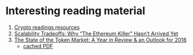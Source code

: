Interesting reading material
============================

1. [Crypto readings resources](https://a16z.com/2018/02/10/crypto-readings-resources/)
2. [Scalability Tradeoffs: Why “The Ethereum Killer” Hasn’t Arrived Yet](https://medium.com/loom-network/scalability-tradeoffs-why-the-ethereum-killer-hasnt-arrived-yet-8f60a88e46c0)
3. [The State of the Token Market: A Year in Review & an Outlook for 2018](https://static1.squarespace.com/static/5a19eca6c027d8615635f801/t/5a73697bc8302551711523ca/1517513088503/The+State+of+the+Token+Market+Final2.pdf)
    - [cached PDF](The_State_of_the_Token_Market_Final2.pdf)
